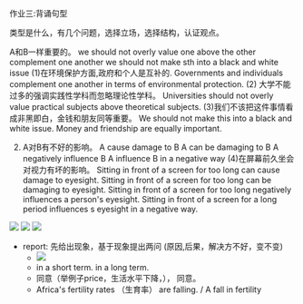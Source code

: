 作业三:背诵句型

类型是什么，有几个问题，选择立场，选择结构，认证观点。

A和B一样重要的。
we should not overly value one above the other
complement one another
we should not make sth into a black and white issue
(1)在环境保护方面,政府和个人是互补的.
Governments and individuals complement one another in terms of environmental protection.
(2) 大学不能过多的强调实践性学科而忽略理论性学科。
Universities should not overly value practical subjects above theoretical subjects.
(3)我们不该把这件事情看成非黑即白，金钱和朋友同等重要。
We should not make this into a black and white issue. Money and friendship are equally important.

2. A对B有不好的影响。
A cause damage to B
A can be damaging to B
A negatively influence B
A influence B in a negative way
(4)在屏幕前久坐会对视力有坏的影响。
Sitting in front of a screen for too long can cause damage to eyesight.
Sitting in front of a screen for too long can be damaging to eyesight.
Sitting in front of a screen for too long negatively influences a person's eyesight.
Sitting in front of a screen for a long period influences s eyesight in a negative way.

![](note/files/Pasted%20image%2020231210135254.png)
![](note/files/Pasted%20image%2020231210142057.png)
![](note/files/Pasted%20image%2020231210142112.png)
- report: 先给出现象，基于现象提出两问 (原因,后果，解决方不好，变不变)
	- ![](note/files/Pasted%20image%2020231210143007.png)
	- in a short term.  in a long term. 
	- 同意（举例子price，生活水平下降，）， 同意。
	- Africa's fertility rates （生育率） are falling.  /  A fall in fertility 